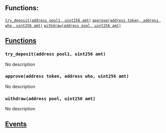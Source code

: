 

## Functions:
[`try_deposit(address pool1, uint256 amt)`](#LP-try_deposit-address-uint256-)
[`approve(address token, address who, uint256 amt)`](#LP-approve-address-address-uint256-)
[`withdraw(address pool, uint256 amt)`](#LP-withdraw-address-uint256-)


## <u>Functions</u>

### `try_deposit(address pool1, uint256 amt)`
No description

### `approve(address token, address who, uint256 amt)`
No description

### `withdraw(address pool, uint256 amt)`
No description

## <u>Events</u>
